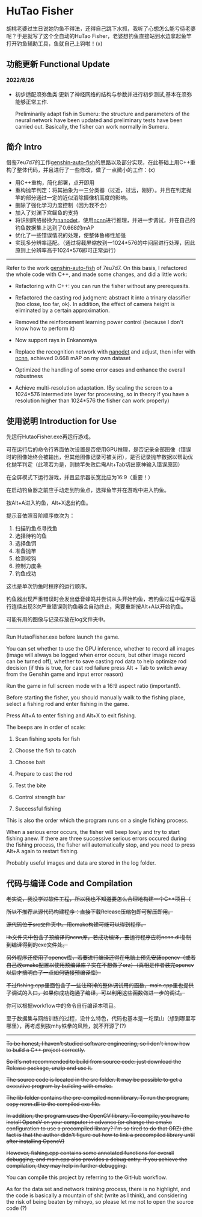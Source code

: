 # HuTao Fisher

胡桃老婆过生日说她钓鱼不得法，还得自己跳下水抓，我听了心想怎么能亏待老婆呢？于是就写了这个全自动的HuTao Fisher，老婆想钓鱼直接站到水边拿起鱼竿打开钓鱼辅助工具，鱼就自己上钩啦！(x)



## 功能更新 Functional Update

#### 2022/8/26

- 初步适配须弥鱼类:更新了神经网络的结构与参数并进行初步测试,基本在须弥能够正常工作.

  Preliminarily adapt fish in Sumeru: the structure and parameters of the neural network have been updated and preliminary tests have been carried out. Basically, the fisher can work normally in Sumeru.



## 简介 Intro

借鉴7eu7d7的工作[genshin-auto-fish](https://github.com/7eu7d7/genshin_auto_fish)的思路以及部分实现，在此基础上用C++重构了整体代码，并且进行了一些修改，做了一点微小的工作：(x)

- 用C++重构，简化部署，点开即用
- 重构抛竿判定：将其抽象为一三分类器（过近，过远，刚好）。并且在判定抛竿的部分通过一定的近似消除摄像机高度的影响。
- 删除了强化学习力度控制（因为我不会）
- 加入了对渊下宫鳐鱼的支持
- 将识别网络替换为[nanodet](https://github.com/RangiLyu/nanodet)，使用[ncnn](https://github.com/Tencent/ncnn)进行推理，并进一步调试，并在自己的钓鱼数据集上达到了0.668的mAP
- 优化了一些错误情况的处理，使整体鲁棒性加强
- 实现多分辨率适配。（通过将截屏缩放到一1024\*576的中间层进行处理，因此原则上分辨率高于1024\*576即可正常运行）

---

Refer to the work [genshin-auto-fish](https://github.com/7eu7d7/genshin_auto_fish) of 7eu7d7. On this basis, I refactored the whole code with C++, and made some changes, and did a little work:

- Refactoring with C++: you can run the fisher without any prerequesits.

- Refactored the casting rod judgment: abstract it into a trinary classifier (too close, too far, ok). In addition, the effect of camera height is eliminated by a certain approximation.

- Removed the reinforcement learning power control (because I don't know how to perform it)

- Now support rays in Enkanomiya

- Replace the recognition network with [nanodet](https://github.com/RangiLyu/nanodet) and adjust, then infer with [ncnn](https://github.com/Tencent/ncnn), achieved 0.668 mAP on my own dataset

- Optimized the handling of some error cases and enhance the overall robustness

- Achieve multi-resolution adaptation. (By scaling the screen to a 1024\*576 intermediate layer for processing, so in theory if you have a resolution higher than 1024\*576 the fisher can work properly)




## 使用说明 Introduction for Use

先运行HutaoFisher.exe再运行游戏。

可在运行后的命令行界面依次设置是否使用GPU推理，是否记录全部图像（错误时的图像始终会被输出，但其他图像记录可被关闭），是否记录抛竿数据以帮助优化抛竿判定（此项若为是，则抛竿失败后需Alt+Tab切出原神输入错误原因）

在全屏模式下运行游戏，并且显示器长宽比应为16:9（重要！）

在启动钓鱼器之前应手动走到钓鱼点，选择鱼竿并在游戏中进入钓鱼。

按Alt+A进入钓鱼，Alt+X退出钓鱼。

提示音依照音阶顺序依次为：

1. 扫描钓鱼点寻找鱼
2. 选择待钓的鱼
3. 选择鱼饵
4. 准备抛竿
5. 检测咬钩
6. 控制力度条
7. 钓鱼成功

这也是单次钓鱼时程序的运行顺序。

钓鱼器出现严重错误时会发出低音蜂鸣并尝试从头开始钓鱼，若钓鱼过程中程序运行连续出现3次严重错误则钓鱼器会自动终止，需要重新按Alt+A以开始钓鱼。

可能有用的图像与记录存放在log文件夹中。

---

Run HutaoFisher.exe before launch the game.

You can set whether to use the GPU inference, whether to record all images (image will always be logged when error occurs, but other image record can be turned off), whether to save casting rod data to help optimize rod decision (if this is true, for cast rod failure press Alt + Tab to switch away from the Genshin game and input error reason)

Run the game in full screen mode with a 16:9 aspect ratio (important!).

Before starting the fisher, you should manually walk to the fishing place, select a fishing rod and enter fishing in the game.

Press Alt+A to enter fishing and Alt+X to exit fishing.

The beeps are in order of scale:

1. Scan fishing spots for fish

2. Choose the fish to catch

3. Choose bait

4. Prepare to cast the rod

5. Test the bite

6. Control strength bar

7. Successful fishing

This is also the order which the program runs on a single fishing process.

When a serious error occurs, the fisher will beep lowly and try to start fishing anew. If there are three successive serious errors occured during the fishing process, the fisher will automatically stop, and you need to press Alt+A again to restart fishing.

Probably useful images and data are stored in the log folder.



## 代码与编译 Code and Compilation

~~老实说，我没学过软件工程，所以我也不知道要怎么合理地构建一个C++项目（~~

~~所以不推荐从源代码构建程序：直接下载Release压缩包即可解压即用。~~

~~源代码位于src文件夹中。用cmake构建可能可以得到程序。~~

~~lib文件夹中包含了预编译的ncnn库，若成功编译，要运行程序应将ncnn.dll复制到编译得到的exe文件处。~~

~~另外程序还使用了opencv库，若要进行编译还得在电脑上预先安装opencv（或者自己改cmake配置以使用预编译库？实在不想做了orz）（真相是作者装完opencv以后才搞明白了一点如何链接预编译库）~~

~~不过fishing.cpp里面包含了一些注释掉的整体调试用的函数，main.cpp里也提供了调试的入口，如果你成功跑通了编译，可以利用这些函数做进一步的调试。~~

你可以根据workflow中的命令自行编译本项目。

至于数据集与网络训练的过程，没什么特色，代码也基本是一坨屎山（想到哪里写哪里），再考虑到挨mhy铁拳的风险，就不开源了(?)

---

~~To be honest, I haven't studied software engineering, so I don't know how to build a C++ project correctly.~~

~~So it's not recommended to build from source code: just download the Release package, unzip and use it.~~

~~The source code is located in the src folder. It may be possible to get a executive program by building with cmake.~~

~~The lib folder contains the pre-compiled ncnn library. To run the program, copy ncnn.dll to the compiled exe file.~~

~~In addition, the program uses the OpenCV library. To compile, you have to install OpencV on your computer in advance (or change the cmake configuration to use a precompiled library? I'm so tired to do that ORZ) (the fact is that the author didn't figure out how to link a precompiled library until after installing OpencV)~~

~~However, fishing.cpp contains some annotated functions for overall debugging, and main.cpp also provides a debug entry. If you achieve the compilation, they may help in further debugging.~~

You can compile this project by referring to the GitHub workflow.

As for the data set and network training process, there is no highlight, and the code is basically a mountain of shit (write as I think), and considering the risk of being beaten by mihoyo, so please let me not to open the source code (?)
